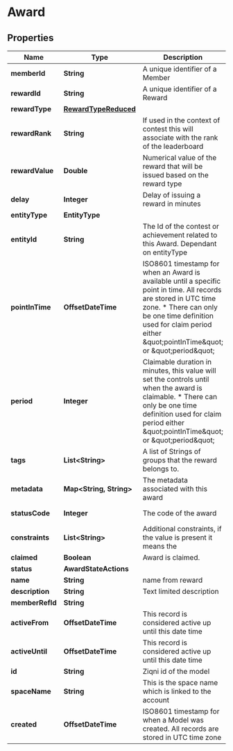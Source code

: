 

# Award



## Properties

| Name | Type | Description | Notes |
|------------ | ------------- | ------------- | -------------|
|**memberId** | **String** | A unique identifier of a Member |  [optional] |
|**rewardId** | **String** | A unique identifier of a Reward |  [optional] |
|**rewardType** | [**RewardTypeReduced**](RewardTypeReduced.md) |  |  [optional] |
|**rewardRank** | **String** | If used in the context of contest this will associate with the rank of the leaderboard |  [optional] |
|**rewardValue** | **Double** | Numerical value of the reward that will be issued based on the reward type |  [optional] |
|**delay** | **Integer** | Delay of issuing a reward in minutes |  [optional] |
|**entityType** | **EntityType** |  |  [optional] |
|**entityId** | **String** | The Id of the contest or achievement related to this Award. Dependant on entityType |  [optional] |
|**pointInTime** | **OffsetDateTime** | ISO8601 timestamp for when an Award is available until a specific point in time. All records are stored in UTC time zone. * There can only be one time definition used for claim period either \&quot;pointInTime\&quot; or \&quot;period\&quot; |  [optional] |
|**period** | **Integer** | Claimable duration in minutes, this value will set the controls until when the award is claimable. * There can only be one time definition used for claim period either \&quot;pointInTime\&quot; or \&quot;period\&quot; |  [optional] |
|**tags** | **List&lt;String&gt;** | A list of Strings of groups that the reward belongs to. |  [optional] |
|**metadata** | **Map&lt;String, String&gt;** | The metadata associated with this award |  [optional] |
|**statusCode** | **Integer** | The code of the award |  [optional] [readonly] |
|**constraints** | **List&lt;String&gt;** | Additional constraints, if the value is present it means the |  [optional] |
|**claimed** | **Boolean** |  Award is claimed. |  [optional] |
|**status** | **AwardStateActions** |  |  [optional] |
|**name** | **String** | name from reward |  [optional] |
|**description** | **String** | Text limited description |  [optional] |
|**memberRefId** | **String** |  |  [optional] |
|**activeFrom** | **OffsetDateTime** | This record is considered active up until this date time |  [optional] |
|**activeUntil** | **OffsetDateTime** | This record is considered active up until this date time |  [optional] |
|**id** | **String** | Ziqni id of the model |  |
|**spaceName** | **String** | This is the space name which is linked to the account |  [optional] |
|**created** | **OffsetDateTime** | ISO8601 timestamp for when a Model was created. All records are stored in UTC time zone |  [optional] |



